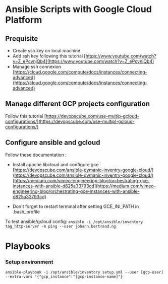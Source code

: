 # Ansible Scripts with Google Cloud Platform

## Prequisite 

- Create ssh key on local machine
- Add ssh key following this tutorial [https://www.youtube.com/watch?v=Z_ePcvnjQb4](https://www.youtube.com/watch?v=Z_ePcvnjQb4)
- Manage ssh connexion [https://cloud.google.com/compute/docs/instances/connecting-advanced](https://cloud.google.com/compute/docs/instances/connecting-advanced)

## Manage different GCP projects configuration
Follow this tutorial [https://devopscube.com/use-multip-gcloud-configurations/](https://devopscube.com/use-multipl-gcloud-configurations/)


## Configure ansible and gcloud
Follow these documentation :
<br>
- Install apache libcloud and configure gce 
<br> [https://devopscube.com/ansible-dymanic-inventry-google-cloud/](https://devopscube.com/ansible-dymanic-inventry-google-cloud/)
<br> [https://medium.com/vimeo-engineering-blog/orchestrating-gce-instances-with-ansible-d825a33793cd](https://medium.com/vimeo-engineering-blog/orchestrating-gce-instances-with-ansible-d825a33793cd)

- Don't forget to restart terminal after setting GCE_INI_PATH in .bash_profile

To test ansible/gcloud config:
`ansible -i /opt/ansible/inventory tag_http-server -m ping --user johann.bertrand.ng`


# Playbooks
### Setup environment

`ansible-playbook -i /opt/ansible/inventory setup.yml --user [gcp-user] --extra-vars '{"gcp_instance":"[gcp-instance-name]"}`